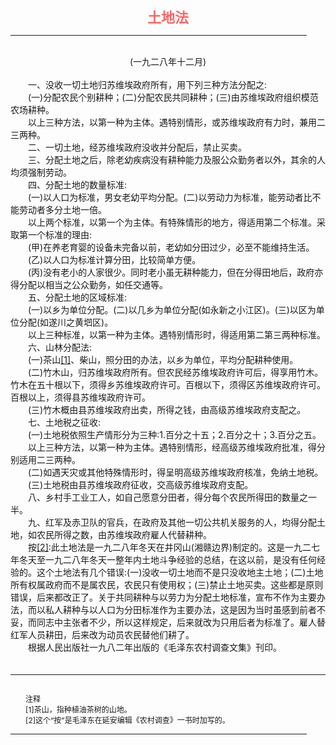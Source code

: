 <center><FONT style="FONT-SIZE: 16.5pt" COLOR="#FF6666" FACE="楷体_GB2312"><B>土地法</B></center></FONT>
<HR color="#EE9B73" size="1" width="94%">
<BR>
<center>(一九二八年十二月)</center>
<BR>
　　一、没收一切土地归苏维埃政府所有，用下列三种方法分配之:
<BR>
　　(一)分配农民个别耕种；(二)分配农民共同耕种；(三)由苏维埃政府组织模范农场耕种。
<BR>
　　以上三种方法，以第一种为主体。遇特别情形，或苏维埃政府有力时，兼用二三两种。
<BR>
　　二、一切土地，经苏维埃政府没收并分配后，禁止买卖。
<BR>
　　三、分配土地之后，除老幼疾病没有耕种能力及服公众勤务者以外，其余的人均须强制劳动。
<BR>
　　四、分配土地的数量标准:
<BR>
　　(一)以人口为标准，男女老幼平均分配。(二)以劳动力为标准，能劳动者比不能劳动者多分土地一倍。
<BR>
　　以上两个标准，以第一个为主体。有特殊情形的地方，得适用第二个标准。采取第一个标准的理由:
<BR>
　　(甲)在养老育婴的设备未完备以前，老幼如分田过少，必至不能维持生活。
<BR>
　　(乙)以人口为标准计算分田，比较简单方便。
<BR>
　　(丙)没有老小的人家很少。同时老小虽无耕种能力，但在分得田地后，政府亦得分配以相当之公众勤务，如任交通等。
<BR>
　　五、分配土地的区域标准:
<BR>
　　(一)以乡为单位分配。(二)以几乡为单位分配(如永新之小江区)。(三)以区为单位分配(如遂川之黄垇区)。
<BR>
　　以上三种标准，以第一种为主体。遇特别情形时，得适用第二第三两种标准。
<BR>
　　六、山林分配法:
<BR>
　　(一)茶山<a href="#tail">[1]</a>、柴山，照分田的办法，以乡为单位，平均分配耕种使用。
<BR>
　　(二)竹木山，归苏维埃政府所有。但农民经苏维埃政府许可后，得享用竹木。竹木在五十根以下，须得乡苏维埃政府许可。百根以下，须得区苏维埃政府许可。百根以上，须得县苏维埃政府许可。
<BR>
　　(三)竹木概由县苏维埃政府出卖，所得之钱，由高级苏维埃政府支配之。
<BR>
　　七、土地税之征收:
<BR>
　　(一)土地税依照生产情形分为三种:1.百分之十五；2.百分之十；3.百分之五。
<BR>
　　以上三种方法，以第一种为主体。遇特别情形，经高级苏维埃政府批准，得分别适用二三两种。
<BR>
　　(二)如遇天灾或其他特殊情形时，得呈明高级苏维埃政府核准，免纳土地税。
<BR>
　　(三)土地税由县苏维埃政府征收，交高级苏维埃政府支配。
<BR>
　　八、乡村手工业工人，如自己愿意分田者，得分每个农民所得田的数量之一半。
<BR>
　　九、红军及赤卫队的官兵，在政府及其他一切公共机关服务的人，均得分配土地，如农民所得之数，由苏维埃政府雇人代替耕种。
<BR>
　　按<a href="#tail">[2]</a>:此土地法是一九二八年冬天在井冈山(湘赣边界)制定的。这是一九二七年冬天至一九二八年冬天一整年内土地斗争经验的总结，在这以前，是没有任何经验的。这个土地法有几个错误:(一)没收一切土地而不是只没收地主土地；(二)土地所有权属政府而不是属农民，农民只有使用权；(三)禁止土地买卖。这些都是原则错误，后来都改正了。关于共同耕种与以劳力为分配土地标准，宣布不作为主要办法，而以私人耕种与以人口为分田标准作为主要办法，这是因为当时虽感到前者不妥，而同志中主张者不少，所以这样规定，后来就改为只用后者为标准了。雇人替红军人员耕田，后来改为动员农民替他们耕了。
<BR>
　　根据人民出版社一九八二年出版的《毛泽东农村调查文集》刊印。
<BR>
　　<hr><a name="tail"></a>    <FONT style="FONT-SIZE: 9pt">
<BR>
　　注释
<BR>
　　[1]茶山，指种植油茶树的山地。
<BR>
　　[2]这个“按”是毛泽东在延安编辑《农村调查》一书时加写的。
<BR>
</FONT>
<HR color="#EE9B73" size="1" width="94%">

